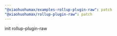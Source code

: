 ```yaml
---
"@xiaohuohumax/examples-rollup-plugin-raw": patch
"@xiaohuohumax/rollup-plugin-raw": patch
---
```


init rollup-plugin-raw
